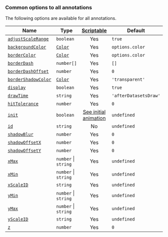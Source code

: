 ### Common options to all annotations

The following options are available for all annotations.

| Name | Type | [Scriptable](../options.md#scriptable-options) | Default
| ---- | ---- | :----: | ----
| [`adjustScaleRange`](#general) | `boolean` | Yes | `true`
| [`backgroundColor`](#styling) | [`Color`](../options.md#color) | Yes | `options.color`
| [`borderColor`](#styling) | [`Color`](../options.md#color) | Yes | `options.color`
| [`borderDash`](#styling) | `number[]` | Yes | `[]`
| [`borderDashOffset`](#styling) | `number` | Yes | `0`
| [`borderShadowColor`](#styling) | [`Color`](../options.md#color) | Yes | `'transparent'`
| [`display`](#general) | `boolean` | Yes | `true`
| [`drawTime`](#general) | `string` | Yes | `'afterDatasetsDraw'`
| [`hitTolerance`](#general) | `number` | Yes | `0` 
| [`init`](../configuration.html#common) | `boolean`  | [See initial animation](../configuration.html#initial-animation) | `undefined`
| [`id`](#general) | `string` | No | `undefined`
| [`shadowBlur`](#styling) | `number` | Yes | `0`
| [`shadowOffsetX`](#styling) | `number` | Yes | `0`
| [`shadowOffsetY`](#styling) | `number` | Yes | `0`
| [`xMax`](#general) | `number` \| `string` | Yes | `undefined`
| [`xMin`](#general) | `number` \| `string` | Yes | `undefined`
| [`xScaleID`](#general) | `string` | Yes | `undefined`
| [`yMin`](#general) | `number` \| `string` | Yes | `undefined`
| [`yMax`](#general) | `number` \| `string` | Yes | `undefined`
| [`yScaleID`](#general) | `string` | Yes | `undefined`
| [`z`](#general) | `number` | Yes | `0`
